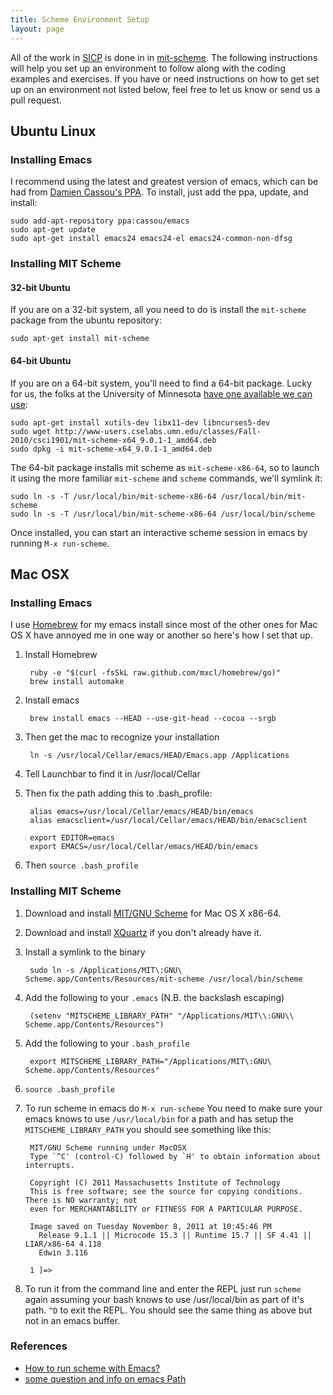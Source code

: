 ```yaml
---
title: Scheme Environment Setup
layout: page
---
```


All of the work in [SICP](http://mitpress.mit.edu/sicp/) is done in in [mit-scheme](http://en.wikipedia.org/wiki/MIT/GNU_Scheme).
The following instructions will help you set up an environment to follow along with the coding examples and exercises.
If you have or need instructions on how to get set up on an environment not listed below, feel free to let us know or send us a pull request.

## Ubuntu Linux

### Installing Emacs

I recommend using the latest and greatest version of emacs, which can be had from [Damien Cassou's PPA](https://launchpad.net/~cassou/+archive/emacs). To install, just add the ppa, update, and install:

    sudo add-apt-repository ppa:cassou/emacs
    sudo apt-get update
    sudo apt-get install emacs24 emacs24-el emacs24-common-non-dfsg

### Installing MIT Scheme

#### 32-bit Ubuntu

If you are on a 32-bit system, all you need to do is install the `mit-scheme` package from the ubuntu repository:

    sudo apt-get install mit-scheme

#### 64-bit Ubuntu

If you are on a 64-bit system, you'll need to find a 64-bit package. Lucky for us, the folks at the University of Minnesota [have one available we can use](https://wiki.umn.edu/CSCI1901/InstallingMITScheme):

    sudo apt-get install xutils-dev libx11-dev libncurses5-dev
    sudo wget http://www-users.cselabs.umn.edu/classes/Fall-2010/csci1901/mit-scheme-x64_9.0.1-1_amd64.deb
    sudo dpkg -i mit-scheme-x64_9.0.1-1_amd64.deb

The 64-bit package installs mit scheme as `mit-scheme-x86-64`, so to launch it using the more familiar `mit-scheme` and `scheme` commands, we'll symlink it:

    sudo ln -s -T /usr/local/bin/mit-scheme-x86-64 /usr/local/bin/mit-scheme
    sudo ln -s -T /usr/local/bin/mit-scheme-x86-64 /usr/local/bin/scheme

Once installed, you can start an interactive scheme session in emacs by running `M-x run-scheme`.

## Mac OSX

### Installing Emacs

I use [Homebrew](http://brew.sh) for my emacs install since most of the other ones for Mac OS X have annoyed me in one way or another so here's how I set that up.

1. Install Homebrew

        ruby -e "$(curl -fsSkL raw.github.com/mxcl/homebrew/go)"
        brew install automake
    
2. Install emacs

        brew install emacs --HEAD --use-git-head --cocoa --srgb

3. Then get the mac to recognize your installation 

        ln -s /usr/local/Cellar/emacs/HEAD/Emacs.app /Applications
    
4. Tell Launchbar to find it in /usr/local/Cellar
5. Then fix the path adding this to .bash_profile:

        alias emacs=/usr/local/Cellar/emacs/HEAD/bin/emacs
        alias emacsclient=/usr/local/Cellar/emacs/HEAD/bin/emacsclient
        
        export EDITOR=emacs
        export EMACS=/usr/local/Cellar/emacs/HEAD/bin/emacs

6. Then `source .bash_profile`

### Installing MIT Scheme

1. Download and install [MIT/GNU Scheme](http://www.gnu.org/software/mit-scheme/) for Mac OS X x86-64.
2. Download and install [XQuartz](http://xquartz.macosforge.org/landing/) if you don't already have it.
3. Install a symlink to the binary

        sudo ln -s /Applications/MIT\:GNU\ Scheme.app/Contents/Resources/mit-scheme /usr/local/bin/scheme
        
4. Add the following to your `.emacs` (N.B. the backslash escaping)

        (setenv "MITSCHEME_LIBRARY_PATH" "/Applications/MIT\\:GNU\\ Scheme.app/Contents/Resources")
        
5. Add the following to your `.bash_profile`

        export MITSCHEME_LIBRARY_PATH="/Applications/MIT\:GNU\ Scheme.app/Contents/Resources"

6. `source .bash_profile`
7. To run scheme in emacs do `M-x run-scheme` You need to make sure your emacs knows to use `/usr/local/bin` for a path and has setup the `MITSCHEME_LIBRARY_PATH` you should see something like this:

        MIT/GNU Scheme running under MacOSX
        Type `^C' (control-C) followed by `H' to obtain information about interrupts.

        Copyright (C) 2011 Massachusetts Institute of Technology
        This is free software; see the source for copying conditions. There is NO warranty; not
        even for MERCHANTABILITY or FITNESS FOR A PARTICULAR PURPOSE.

        Image saved on Tuesday November 8, 2011 at 10:45:46 PM
          Release 9.1.1 || Microcode 15.3 || Runtime 15.7 || SF 4.41 || LIAR/x86-64 4.118
          Edwin 3.116

        1 ]=> 

8. To run it from the command line and enter the REPL just run `scheme` again assuming your bash knows to use /usr/local/bin as part of it's path.  `^D` to exit the REPL.  You should see the same thing as above but not in an emacs buffer.

### References
* [How to run scheme with Emacs?](http://stackoverflow.com/questions/4259894/how-to-run-scheme-with-emacs)
* [some question and info on emacs Path](http://stackoverflow.com/questions/2266905/emacs-is-ignoring-my-path-when-it-runs-a-compile-command/2566945#2566945)


